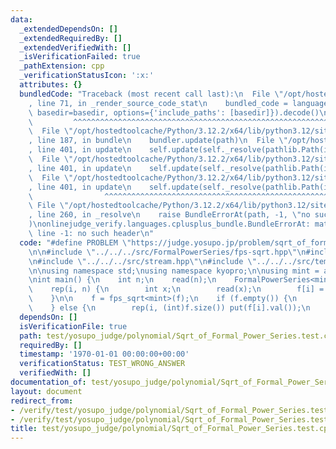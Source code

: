 ```yaml
---
data:
  _extendedDependsOn: []
  _extendedRequiredBy: []
  _extendedVerifiedWith: []
  _isVerificationFailed: true
  _pathExtension: cpp
  _verificationStatusIcon: ':x:'
  attributes: {}
  bundledCode: "Traceback (most recent call last):\n  File \"/opt/hostedtoolcache/Python/3.12.2/x64/lib/python3.12/site-packages/onlinejudge_verify/documentation/build.py\"\
    , line 71, in _render_source_code_stat\n    bundled_code = language.bundle(stat.path,\
    \ basedir=basedir, options={'include_paths': [basedir]}).decode()\n          \
    \         ^^^^^^^^^^^^^^^^^^^^^^^^^^^^^^^^^^^^^^^^^^^^^^^^^^^^^^^^^^^^^^^^^^^^^^^^^^^^^^^^^\n\
    \  File \"/opt/hostedtoolcache/Python/3.12.2/x64/lib/python3.12/site-packages/onlinejudge_verify/languages/cplusplus.py\"\
    , line 187, in bundle\n    bundler.update(path)\n  File \"/opt/hostedtoolcache/Python/3.12.2/x64/lib/python3.12/site-packages/onlinejudge_verify/languages/cplusplus_bundle.py\"\
    , line 401, in update\n    self.update(self._resolve(pathlib.Path(included), included_from=path))\n\
    \  File \"/opt/hostedtoolcache/Python/3.12.2/x64/lib/python3.12/site-packages/onlinejudge_verify/languages/cplusplus_bundle.py\"\
    , line 401, in update\n    self.update(self._resolve(pathlib.Path(included), included_from=path))\n\
    \  File \"/opt/hostedtoolcache/Python/3.12.2/x64/lib/python3.12/site-packages/onlinejudge_verify/languages/cplusplus_bundle.py\"\
    , line 401, in update\n    self.update(self._resolve(pathlib.Path(included), included_from=path))\n\
    \                ^^^^^^^^^^^^^^^^^^^^^^^^^^^^^^^^^^^^^^^^^^^^^^^^^^^^^^^^^\n \
    \ File \"/opt/hostedtoolcache/Python/3.12.2/x64/lib/python3.12/site-packages/onlinejudge_verify/languages/cplusplus_bundle.py\"\
    , line 260, in _resolve\n    raise BundleErrorAt(path, -1, \"no such header\"\
    )\nonlinejudge_verify.languages.cplusplus_bundle.BundleErrorAt: math/mod_log.hpp:\
    \ line -1: no such header\n"
  code: "#define PROBLEM \"https://judge.yosupo.jp/problem/sqrt_of_formal_power_series\"\
    \n\n#include \"../../../src/FormalPowerSeries/fps-sqrt.hpp\"\n#include \"../../../src/debug.hpp\"\
    \n#include \"../../../src/stream.hpp\"\n#include \"../../../src/template.hpp\"\
    \n\nusing namespace std;\nusing namespace kyopro;\n\nusing mint = atcoder::modint998244353;\n\
    \nint main() {\n    int n;\n    read(n);\n    FormalPowerSeries<mint> f(n);\n\n\
    \    rep(i, n) {\n        int x;\n        read(x);\n        f[i] = mint::raw(x);\n\
    \    }\n\n    f = fps_sqrt<mint>(f);\n    if (f.empty()) {\n        put(-1);\n\
    \    } else {\n        rep(i, (int)f.size()) put(f[i].val());\n    }\n}"
  dependsOn: []
  isVerificationFile: true
  path: test/yosupo_judge/polynomial/Sqrt_of_Formal_Power_Series.test.cpp
  requiredBy: []
  timestamp: '1970-01-01 00:00:00+00:00'
  verificationStatus: TEST_WRONG_ANSWER
  verifiedWith: []
documentation_of: test/yosupo_judge/polynomial/Sqrt_of_Formal_Power_Series.test.cpp
layout: document
redirect_from:
- /verify/test/yosupo_judge/polynomial/Sqrt_of_Formal_Power_Series.test.cpp
- /verify/test/yosupo_judge/polynomial/Sqrt_of_Formal_Power_Series.test.cpp.html
title: test/yosupo_judge/polynomial/Sqrt_of_Formal_Power_Series.test.cpp
---
```

